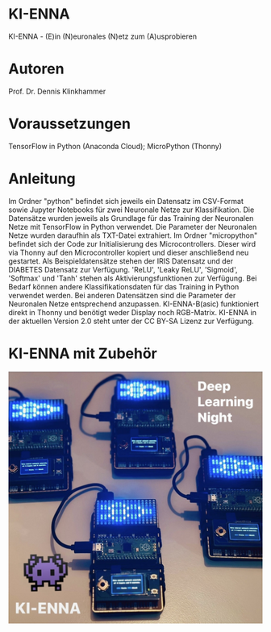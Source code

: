 # KI-ENNA
KI-ENNA - (E)in (N)euronales (N)etz zum (A)usprobieren

# Autoren
Prof. Dr. Dennis Klinkhammer

# Voraussetzungen
TensorFlow in Python (Anaconda Cloud); MicroPython (Thonny)

# Anleitung
Im Ordner "python" befindet sich jeweils ein Datensatz im CSV-Format sowie Jupyter Notebooks für zwei Neuronale Netze zur Klassifikation.
Die Datensätze wurden jeweils als Grundlage für das Training der Neuronalen Netze mit TensorFlow in Python verwendet.
Die Parameter der Neuronalen Netze wurden daraufhin als TXT-Datei extrahiert.
Im Ordner "micropython" befindet sich der Code zur Initialisierung des Microcontrollers.
Dieser wird via Thonny auf den Microcontroller kopiert und dieser anschließend neu gestartet.
Als Beispieldatensätze stehen der IRIS Datensatz und der DIABETES Datensatz zur Verfügung.
'ReLU', 'Leaky ReLU', 'Sigmoid', 'Softmax' und 'Tanh' stehen als Aktivierungsfunktionen zur Verfügung.
Bei Bedarf können andere Klassifikationsdaten für das Training in Python verwendet werden.
Bei anderen Datensätzen sind die Parameter der Neuronalen Netze entsprechend anzupassen.
KI-ENNA-B(asic) funktioniert direkt in Thonny und benötigt weder Display noch RGB-Matrix.
KI-ENNA in der aktuellen Version 2.0 steht unter der CC BY-SA Lizenz zur Verfügung.

# KI-ENNA mit Zubehör
![KI-ENNA](https://github.com/statistical-thinking/KI.ENNA/blob/main/KI-ENNA.jpg?raw=true)
